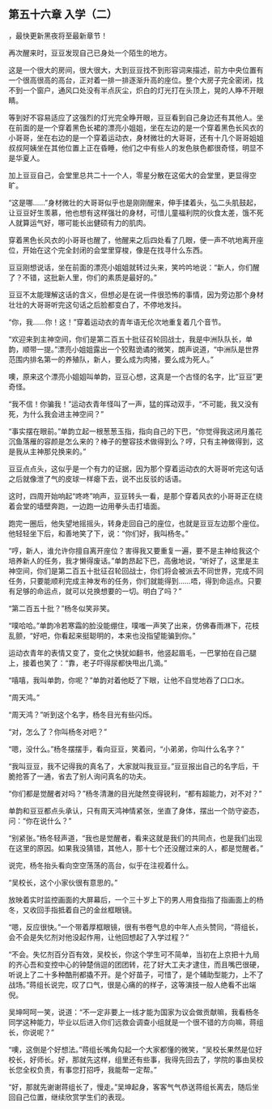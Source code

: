 ## 第五十六章 入学（二）
，最快更新黑夜将至最新章节！

再次醒来时，豆豆发现自己已身处一个陌生的地方。

这是一个很大的房间，很大很大，大到豆豆找不到形容词来描述，前方中央位置有一个很高很高的高台，正对着一排一排逐渐升高的座位。整个大房子完全密闭，找不到一个窗户，通风口处没有半点灰尘，炽白的灯光打在头顶上，晃的人睁不开眼睛。

等到好不容易适应了这强烈的灯光完全睁开眼，豆豆看到自己身边还有其他人。坐在前面的是一个穿着黑色长裙的漂亮小姐姐，坐在左边的是一个穿着黑色长风衣的小哥哥，坐在右边的是一个穿着运动衣，身材微壮的大哥哥，还有十几个哥哥姐姐叔叔阿姨坐在其他位置上正在昏睡，他们之中有些人的发色肤色都很奇怪，明显不是华夏人。

加上豆豆自己，会堂里总共二十一个人，零星分散在这偌大的会堂里，更显得空旷。

“这是哪……”身材微壮的大哥哥似乎也是刚刚醒来，伸手揉着头，弘二头肌鼓起，让豆豆好生羡慕，他也想有这样强壮的身材，可惜儿童福利院的伙食太差，饿不死人就算运气好，哪可能长出健硕有力的肌肉。

穿着黑色长风衣的小哥哥也醒了，他醒来之后四处看了几眼，便一声不吭地离开座位，开始在这个完全封闭的会堂里穿梭，像是在找寻什么东西。

豆豆刚想说话，坐在前面的漂亮小姐姐就转过头来，笑吟吟地说：“新人，你们醒了？不错，这批新人里，你们的素质是最好的。”

豆豆不太能理解这话的含义，但想必是在说一件很恐怖的事情，因为旁边那个身材壮壮的大哥哥听完这句话之后脸都变白了，不停地发抖。

“你，我……你！这！”穿着运动衣的青年语无伦次地重复着几个音节。

“欢迎来到主神空间，你们是第二百五十批征召轮回战士，我是中洲队队长，单韵，顺带一提。”漂亮小姐姐露出一个狡黠诡谲的微笑，朗声说道，“中洲队是世界范围内排名第一的养殖队，新人，要么成为肉猪，要么成为死人。”

噢，原来这个漂亮小姐姐叫单韵，豆豆心想，这真是一个古怪的名字，比“豆豆”更奇怪。

“我不信！你骗我！”运动衣青年怪叫了一声，猛的挥动双手，“不可能，我又没有死，为什么我会进主神空间？”

“事实摆在眼前。”单韵立起一根葱葱玉指，指向自己的下巴，“你觉得我这闭月羞花沉鱼落雁的容颜是怎么来的？棒子的整容技术做得到么？哼，只有主神做得到，这是我从主神那兑换来的。”

豆豆点点头，这似乎是一个有力的证据，因为那个穿着运动衣的大哥哥听完这句话之后就像泄了气的皮球一样瘪下去，说不出反驳的话语。

这时，四周开始响起“咚咚”响声，豆豆转头一看，是那个穿着风衣的小哥哥正在绕着会堂的墙壁奔跑，一边跑一边用拳头击打墙面。

跑完一圈后，他失望地摇摇头，转身走回自己的座位，也就是豆豆左边那个座位。他轻轻坐下后，和善地笑了下，说：“你们好，我叫杨冬。”

“哼，新人，谁允许你擅自离开座位？害得我又要重复一遍，要不是主神给我这个培养新人的任务，我才懒得废话。”单韵昂起下巴，高傲地说，“听好了，这里是主神空间，你们是第二百五十批征召轮回战士，你们将会被派去不同世界，完成不同任务，只要能顺利完成主神发布的任务，你们就能得到……唔，得到命运点。只要有足够的命运点，就可以兑换想要的一切。明白了吗？”

“第二百五十批？”杨冬似笑非笑。

“噗哈哈。”单韵冷若寒霜的脸没能绷住，噗嗤一声笑了出来，仿佛春雨淋下，花枝乱颤，“好吧，你看起来挺聪明的，本来也没指望能骗到你。”

运动衣青年的表情又变了，变化之快犹如翻书，他竖起眉毛，一巴掌拍在自己腿上，接着也笑了：“靠，老子吓得尿都快甩出几滴。”

“嘻嘻，我叫单韵，你呢？”单韵对着他眨了下眼，让他不自觉地吞了口口水。

“周天鸿。”

“周天鸿？”听到这个名字，杨冬目光有些闪烁。

“对，怎么了？你叫杨冬对吧？”

“嗯，没什么。”杨冬摆摆手，看向豆豆，笑着问，“小弟弟，你叫什么名字？”

“我叫豆豆，我不记得我的真名了，大家就叫我豆豆。”豆豆报出自己的名字后，干脆抢答了一通，省去了别人询问真名的功夫。

“你们都是觉醒者对吗？”杨冬清澈的目光陡然变得锐利，“都有超能力，对不对？”

单韵和豆豆都点头承认，只有周天鸿神情紧张，坐直了身体，摆出一个防守姿态，问：“你在说什么？”

“别紧张。”杨冬轻声道，“我也是觉醒者，看来这就是我们的共同点，也是我们出现在这里的原因。如果我没猜错，其他人，那十七个还没醒过来的人，都是觉醒者。”

说完，杨冬抬头看向空空荡荡的高台，似乎在注视着什么。

“吴校长，这个小家伙很有意思的。”

放映着实时监控画面的大屏幕后，一个三十岁上下的男人用食指指了指画面上的杨冬，又收回手指抵着自己的金丝框眼镜。

“嗯，反应很快。”一个带着厚框眼镜，很有书卷气息的中年人点头赞同，“蒋组长，会不会是失忆剂对他没起作用，让他回想起了入学过程？”

“不会。失忆剂百分百有效，吴校长，你这个学生可不简单，当初在上京把十九局的齐心吾和变控中心的钟楚俏逗的团团转，花了好大工夫才逮住，而且嘴巴很硬，听说上了二十多种酷刑都撬不开。是个好苗子，可惜了，是个辅助型能力，上不了战场。”蒋组长说完，叹了口气，很是心痛的的样子，这等演技一般人绝看不出端倪。

吴坤呵呵一笑，说道：“不一定非要上一线才能为国家为议会做贡献嘛，我看杨冬同学这种能力，毕业以后进入你们远救会调查小组就是一个很不错的方向嘛，蒋组长，你说呢？”

“噢，这倒是个好想法。”蒋组长嘴角勾起一个大家都懂的微笑，“吴校长果然是位好校长，好师长。好，那就先这样，组里还有些事，我得先回去了，学院的事由吴校长您全权负责，有事您打招呼，我能帮一定帮。”

“好，那就先谢谢蒋组长了，慢走。”吴坤起身，客客气气恭送蒋组长离去，随后坐回自己位置，继续欣赏学生们的表现。

